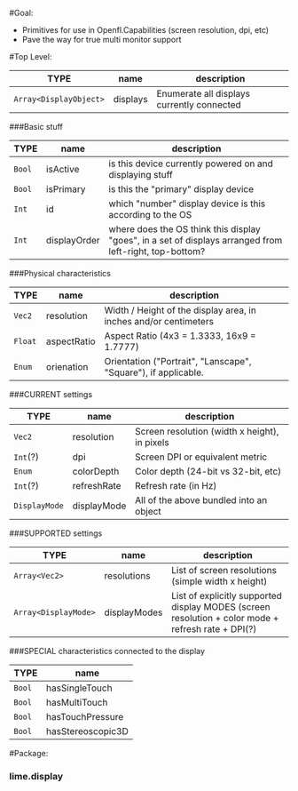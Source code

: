 #Goal:

* Primitives for use in Openfl.Capabilities (screen resolution, dpi, etc)
* Pave the way for true multi monitor support

#Top Level:

 | TYPE   | name            | description |
 |--------|-----------------|-------------|
 |`Array<DisplayObject>`| displays | Enumerate all displays currently connected |
 
  ###Basic stuff
  
  | TYPE   | name            | description |
  |--------|-----------------|-------------|
  | `Bool` | isActive        | is this device currently powered on and displaying stuff |
  | `Bool` | isPrimary       | is this the "primary" display device |
  | `Int`  | id              | which "number" display device is this according to the OS |
  | `Int`  | displayOrder    | where does the OS think this display "goes", in a set of displays arranged from left-right, top-bottom? |
  

  ###Physical characteristics
  
  | TYPE   | name            | description |
  |--------|-----------------|-------------|
  | `Vec2` | resolution  | Width / Height of the display area, in inches and/or centimeters |
  | `Float`| aspectRatio | Aspect Ratio (4x3 = 1.3333, 16x9 = 1.7777) |
  | `Enum` | orienation  | Orientation ("Portrait", "Lanscape", "Square"), if applicable. |
  
  ###CURRENT settings
  
  | TYPE   | name            | description |
  |--------|-----------------|-------------|
  | `Vec2`   | resolution  | Screen resolution (width x height), in pixels |
  | `Int`(?) | dpi         | Screen DPI or equivalent metric |
  | `Enum`   | colorDepth  | Color depth (24-bit vs 32-bit, etc) |
  | `Int`(?) | refreshRate | Refresh rate (in Hz) |
  | `DisplayMode` | displayMode | All of the above bundled into an object |
  
  ###SUPPORTED settings
  
  | TYPE   | name            | description |
  |--------|-----------------|-------------|
  | `Array<Vec2>` | resolutions | List of screen resolutions (simple width x height) |
  | `Array<DisplayMode>` | displayModes | List of explicitly supported display MODES (screen resolution + color mode + refresh rate + DPI(?)
  
  ###SPECIAL characteristics connected to the display
  
  | TYPE   | name            |
  |--------|-----------------|
  | `Bool` | hasSingleTouch    |
  | `Bool` | hasMultiTouch     |
  | `Bool` | hasTouchPressure  |
  | `Bool` | hasStereoscopic3D |

#Package:

### lime.display


